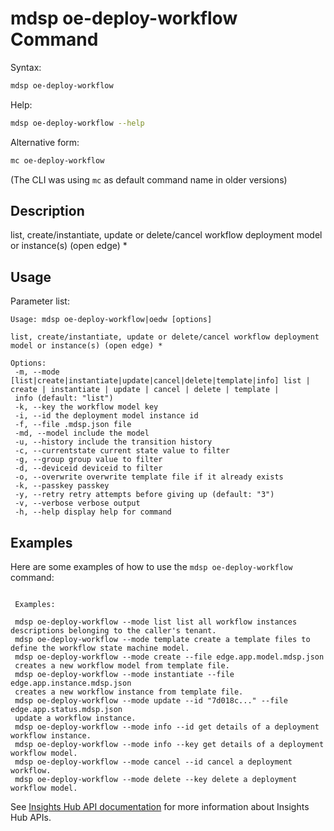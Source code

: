 # mdsp oe-deploy-workflow Command

Syntax:

```bash
mdsp oe-deploy-workflow
```

Help:

```bash
mdsp oe-deploy-workflow --help
```

Alternative form:

```bash
mc oe-deploy-workflow
```

(The CLI was using `mc` as default command name in older versions)

## Description

list, create/instantiate, update or delete/cancel workflow deployment model or instance(s) (open edge) *

## Usage

Parameter list:

```text
Usage: mdsp oe-deploy-workflow|oedw [options]

list, create/instantiate, update or delete/cancel workflow deployment model or instance(s) (open edge) *

Options:
 -m, --mode [list|create|instantiate|update|cancel|delete|template|info] list | create | instantiate | update | cancel | delete | template |
 info (default: "list")
 -k, --key the workflow model key
 -i, --id the deployment model instance id
 -f, --file .mdsp.json file
 -md, --model include the model
 -u, --history include the transition history
 -c, --currentstate current state value to filter
 -g, --group group value to filter
 -d, --deviceid deviceid to filter
 -o, --overwrite overwrite template file if it already exists
 -k, --passkey passkey
 -y, --retry retry attempts before giving up (default: "3")
 -v, --verbose verbose output
 -h, --help display help for command

```

## Examples

Here are some examples of how to use the `mdsp oe-deploy-workflow` command:

```text

 Examples:

 mdsp oe-deploy-workflow --mode list list all workflow instances descriptions belonging to the caller's tenant.
 mdsp oe-deploy-workflow --mode template create a template files to define the workflow state machine model.
 mdsp oe-deploy-workflow --mode create --file edge.app.model.mdsp.json 
 creates a new workflow model from template file.
 mdsp oe-deploy-workflow --mode instantiate --file edge.app.instance.mdsp.json 
 creates a new workflow instance from template file.
 mdsp oe-deploy-workflow --mode update --id "7d018c..." --file edge.app.status.mdsp.json 
 update a workflow instance.
 mdsp oe-deploy-workflow --mode info --id get details of a deployment workflow instance.
 mdsp oe-deploy-workflow --mode info --key get details of a deployment workflow model.
 mdsp oe-deploy-workflow --mode cancel --id cancel a deployment workflow.
 mdsp oe-deploy-workflow --mode delete --key delete a deployment workflow model.

```

See [Insights Hub API documentation](https://documentation.mindsphere.io/MindSphere/apis/index.html) for more information about Insights Hub APIs.
